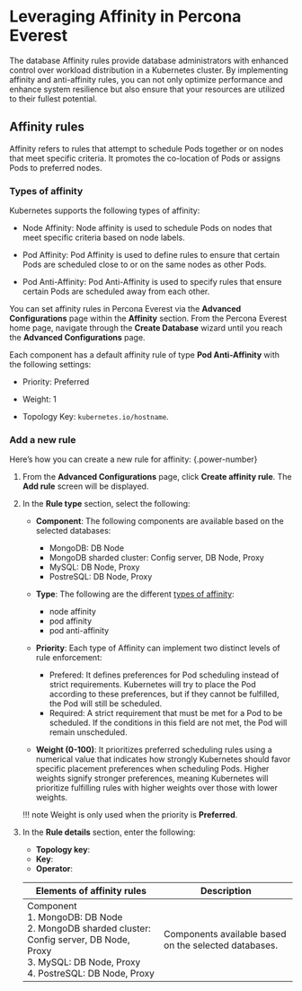 #  Leveraging Affinity in Percona Everest

The database Affinity rules provide database administrators with enhanced control over workload distribution in a Kubernetes cluster. By implementing affinity and anti-affinity rules, you can not only optimize performance and enhance system resilience but also ensure that your resources are utilized to their fullest potential.

## Affinity rules

Affinity refers to rules that attempt to schedule Pods together or on nodes that meet specific criteria. It promotes the co-location of Pods or assigns Pods to preferred nodes.

### Types of affinity

Kubernetes supports the following types of affinity:

- Node Affinity: Node affinity is used to schedule Pods on nodes that meet specific criteria based on node labels.
    
- Pod Affinity: Pod Affinity is used to define rules to ensure that certain Pods are scheduled close to or on the same nodes as other Pods.
    
- Pod Anti-Affinity: Pod Anti-Affinity is used to specify rules that ensure certain Pods are scheduled away from each other.


You can set affinity rules in Percona Everest via the **Advanced Configurations** page within the **Affinity** section. From the Percona Everest home page, navigate through the **Create Database** wizard until you reach the **Advanced Configurations** page.

Each component has a default affinity rule of type **Pod Anti-Affinity** with the following settings: 

- Priority: Preferred

- Weight: 1

- Topology Key: `kubernetes.io/hostname`.

### Add a new rule

Here’s how you can create a new rule for affinity:
{.power-number}

1. From the **Advanced Configurations** page, click **Create affinity rule**. The **Add rule** screen will be displayed.

2. In the **Rule type** section, select the following:

    - **Component**: The following components are available based on the selected databases:
    
        - MongoDB: DB Node
        - MongoDB sharded cluster: Config server, DB Node, Proxy
        - MySQL: DB Node, Proxy
        - PostreSQL: DB Node, Proxy

    - **Type**: The following are the different [types of affinity](#types-of-affinity):

        - node affinity
        - pod affinity
        - pod anti-affinity

    - **Priority**: Each type of Affinity can implement two distinct levels of rule enforcement:
        
        - Prefered: It defines preferences for Pod scheduling instead of strict requirements. Kubernetes will try to place the Pod according to these preferences, but if they cannot be fulfilled, the Pod will still be scheduled.    
        - Required: A strict requirement that must be met for a Pod to be scheduled. If the conditions in this field are not met, the Pod will remain unscheduled.

    - **Weight (0-100)**: It prioritizes preferred scheduling rules using a numerical value that indicates how strongly Kubernetes should favor specific placement preferences when scheduling Pods. Higher weights signify stronger preferences, meaning Kubernetes will prioritize fulfilling rules with higher weights over those with lower weights. 
    
    !!! note
        Weight is only used when the priority is **Preferred**.

3. In the **Rule details** section, enter the following:

    - **Topology key**:  
    - **Key**:
    - **Operator**: 


    |**Elements of affinity rules**|**Description**|
    |-------------------------------|--------------|
    |Component</br> 1. MongoDB: DB Node</br> 2. MongoDB sharded cluster: Config server, DB Node, Proxy</br> 3. MySQL: DB Node, Proxy</br> 4. PostreSQL: DB Node, Proxy|Components available based on the selected databases.|










